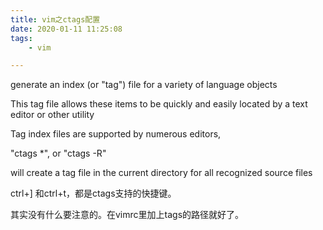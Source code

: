 ```yaml
---
title: vim之ctags配置
date: 2020-01-11 11:25:08
tags:
	- vim

---
```




generate an index (or "tag") file for a variety of language objects

This tag file allows these items to be quickly and easily located by a text editor or other utility

 Tag  index  files  are  supported  by numerous editors, 

"ctags *", or "ctags -R"

will  create  a  tag file in the current directory for all recognized source files



ctrl+] 和ctrl+t，都是ctags支持的快捷键。

其实没有什么要注意的。在vimrc里加上tags的路径就好了。

